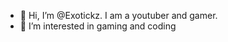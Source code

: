 - 👋 Hi, I’m @Exotickz. I am a youtuber and gamer. 
- 👀 I’m interested in gaming and coding


<!---
Exotickz/Exotickz is a ✨ special ✨ repository because its `README.md` (this file) appears on your GitHub profile.
You can click the Preview link to take a look at your changes.
--->
